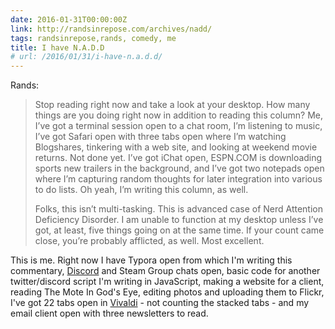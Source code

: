 ```yaml
---
date: 2016-01-31T00:00:00Z
link: http://randsinrepose.com/archives/nadd/
tags: randsinrepose,rands, comedy, me
title: I have N.A.D.D
# url: /2016/01/31/i-have-n.a.d.d/
---
```


Rands:

> Stop reading right now and take a look at your desktop. How many things are you doing right now in addition to reading this column? Me, I’ve got a terminal session open to a chat room, I’m listening to music, I’ve got Safari open with three tabs open where I’m watching Blogshares, tinkering with a web site, and looking at weekend movie returns. Not done yet. I’ve got iChat open, ESPN.COM is downloading sports new trailers in the background, and I’ve got two notepads open where I’m capturing random thoughts for later integration into various to do lists. Oh yeah, I’m writing this column, as well.
> 
> Folks, this isn’t multi-tasking. This is advanced case of Nerd Attention Deficiency Disorder. I am unable to function at my desktop unless I’ve got, at least, five things going on at the same time. If your count came close, you’re probably afflicted, as well. Most excellent.

This is me. Right now I have Typora open from which I'm writing this commentary, [Discord](https://discordapp.com) and Steam Group chats open, basic code for another twitter/discord script I'm writing in JavaScript, making a website for a client, reading The Mote In God's Eye, editing photos and uploading them to Flickr, I've got 22 tabs open in [Vivaldi](https://vivaldi.com) - not counting the stacked tabs - and my email client open with three newsletters to read. 